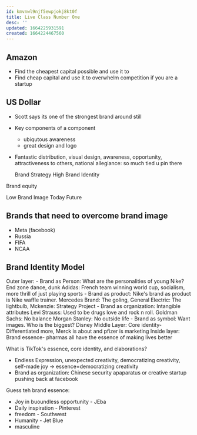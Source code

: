 ```yaml
---
id: kmvnwl9njf5ewpjokj8kt0f
title: Live Class Number One
desc: ''
updated: 1664225931591
created: 1664224467560
---
```




## Amazon
- Find the cheapest capital possible and use it to
- Find cheap capital and use it to overwhelm competition if you are a startup

## US Dollar
- Scott says its one of the strongest brand around still
- Key components of a component
  - ubiqutous awareness
  - great design and logo
- Fantastic distribution, visual design, awareness, opportunity, attractiveness to others, national allegiance: so much tied u pin there

  Brand Strategy
  High         Brand Identity

Brand equity

  Low  Brand Image
  Today                    Future

## Brands that need to overcome brand image
- Meta (facebook)
- Russia
- FIFA
- NCAA

## Brand Identity Model
Outer layer:
    - Brand as Person: What are the personalities of young Nike? End zone dance, dunk  Adidas: French team winning world cup, socialism, more thrill of just playing sports
    - Brand as product: Nike's brand as product is Nike waffle trainer. Mercedes Brand: The goling, General Electric: The lightbulb, Mckenzie: Strategy Project
    - Brand as organization: Intangible attributes  Levi Strauss: Used to be drugs love and rock n roll. Goldman Sachs: No balance  Morgan Stanley: No outside life
    - Brand as symbol: Want images. Who is the biggest? Disney
Middle Layer: Core identity- Differentiated more, Merck is about  and pfizer is marketing
Inside layer: Brand essence- pharmas all have the essence of making lives better

What is TikTok's essence, core identity, and elaborations?
- Endless Expression, unexpected creativity, democratizing creativity, self-made joy -> essence=democratizing creativity
- Brand as organization: Chinese security apaparatus or creative startup pushing back at facebook

Guess teh brand essence:
- Joy in buoundless opportunity - JEba
- Daily inspiration - Pinterest
- freedom - Southwest
- Humanity - Jet Blue
- masculine
